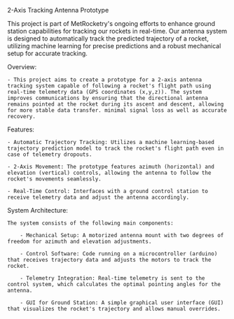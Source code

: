 2-Axis Tracking Antenna Prototype

This project is part of MetRocketry's ongoing efforts to enhance ground station capabilities for tracking our rockets in real-time. Our antenna system is designed to automatically track the predicted trajectory of a rocket, utilizing machine learning for precise predictions and a robust mechanical setup for accurate tracking.

Overview:

    - This project aims to create a prototype for a 2-axis antenna tracking system capable of following a rocket's flight path using real-time telemetry data (GPS coordinates (x,y,z)). The system improves communications by ensuring that the directional antenna remains pointed at the rocket during its ascent and descent, allowing for more stable data transfer. minimal signal loss as well as accurate recovery.


Features:

    - Automatic Trajectory Tracking: Utilizes a machine learning-based trajectory prediction model to track the rocket's flight path even in case of telemetry dropouts.

    - 2-Axis Movement: The prototype features azimuth (horizontal) and elevation (vertical) controls, allowing the antenna to follow the rocket's movements seamlessly.

    - Real-Time Control: Interfaces with a ground control station to receive telemetry data and adjust the antenna accordingly.



System Architecture:

    The system consists of the following main components:

        - Mechanical Setup: A motorized antenna mount with two degrees of freedom for azimuth and elevation adjustments.

        - Control Software: Code running on a microcontroller (arduino) that receives trajectory data and adjusts the motors to track the rocket.

        - Telemetry Integration: Real-time telemetry is sent to the control system, which calculates the optimal pointing angles for the antenna.

        - GUI for Ground Station: A simple graphical user interface (GUI) that visualizes the rocket's trajectory and allows manual overrides.
